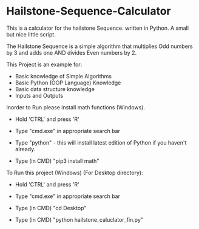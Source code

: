 # Hailstone-Sequence-Calculator

This is a calculator for the hailstone Sequence. written in Python. A small but nice little script.

The Hailstone Sequence is a simple algorithm that multiplies Odd numbers by 3 and adds one AND divides Even numbers by 2. 


This Project is an example for:

- Basic knowledge of Simple Algorithms
- Basic Python (OOP Language) Knowledge 
- Basic data structure knowledge
- Inputs and Outputs



Inorder to Run please install math functions (Windows).



- Hold 'CTRL' and press 'R'

- Type "cmd.exe" in appropriate search bar

- Type "python" - this will install latest edition of Python if you haven't already.

- Type (in CMD) "pip3 install math"



To Run this project (Windows) (For Desktop directory): 



- Hold 'CTRL' and press 'R'

- Type "cmd.exe" in appropriate search bar

- Type (in CMD) "cd Desktop"

- Type (in CMD) "python hailstone_caluclator_fin.py"
